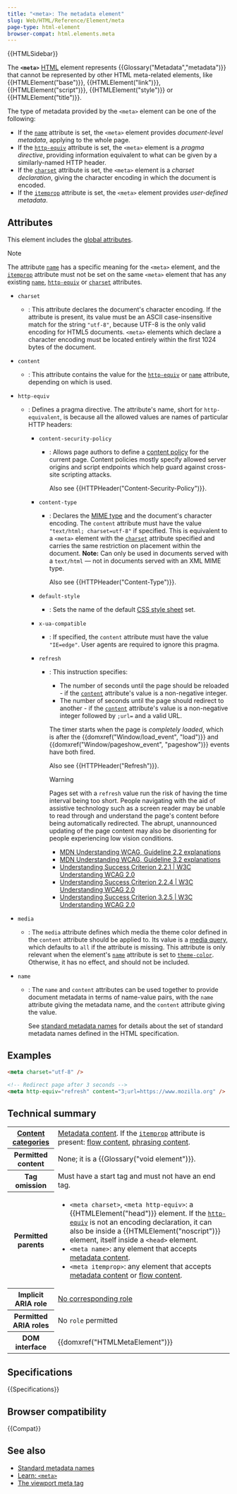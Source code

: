 ```yaml
---
title: "<meta>: The metadata element"
slug: Web/HTML/Reference/Element/meta
page-type: html-element
browser-compat: html.elements.meta
---
```


{{HTMLSidebar}}

The **`<meta>`** [HTML](/en-US/docs/Web/HTML) element represents {{Glossary("Metadata","metadata")}} that cannot be represented by other HTML meta-related elements, like {{HTMLElement("base")}}, {{HTMLElement("link")}}, {{HTMLElement("script")}}, {{HTMLElement("style")}} or {{HTMLElement("title")}}.

The type of metadata provided by the `<meta>` element can be one of the following:

- If the [`name`](#name) attribute is set, the `<meta>` element provides _document-level metadata_, applying to the whole page.
- If the [`http-equiv`](#http-equiv) attribute is set, the `<meta>` element is a _pragma directive_, providing information equivalent to what can be given by a similarly-named HTTP header.
- If the [`charset`](#charset) attribute is set, the `<meta>` element is a _charset declaration_, giving the character encoding in which the document is encoded.
- If the [`itemprop`](/en-US/docs/Web/HTML/Global_attributes/itemprop) attribute is set, the `<meta>` element provides _user-defined metadata_.

## Attributes

This element includes the [global attributes](/en-US/docs/Web/HTML/Global_attributes).

> [!NOTE]
> The attribute [`name`](#name) has a specific meaning for the `<meta>` element, and the [`itemprop`](/en-US/docs/Web/HTML/Global_attributes/itemprop) attribute must not be set on the same `<meta>` element that has any existing [`name`](#name), [`http-equiv`](#http-equiv) or [`charset`](#charset) attributes.

- `charset`
  - : This attribute declares the document's character encoding. If the attribute is present, its value must be an ASCII case-insensitive match for the string `"utf-8"`, because UTF-8 is the only valid encoding for HTML5 documents. `<meta>` elements which declare a character encoding must be located entirely within the first 1024 bytes of the document.
- `content`
  - : This attribute contains the value for the [`http-equiv`](#http-equiv) or [`name`](#name) attribute, depending on which is used.
- `http-equiv`

  - : Defines a pragma directive. The attribute's name, short for `http-equivalent`, is because all the allowed values are names of particular HTTP headers:

    - `content-security-policy`

      - : Allows page authors to define a [content policy](/en-US/docs/Web/HTTP/Reference/Headers/Content-Security-Policy) for the current page. Content policies mostly specify allowed server origins and script endpoints which help guard against cross-site scripting attacks.

        Also see {{HTTPHeader("Content-Security-Policy")}}.

    - `content-type`

      - : Declares the [MIME type](/en-US/docs/Web/HTTP/Guides/MIME_types) and the document's character encoding. The `content` attribute must have the value `"text/html; charset=utf-8"` if specified. This is equivalent to a `<meta>` element with the [`charset`](#charset) attribute specified and carries the same restriction on placement within the document. **Note:** Can only be used in documents served with a `text/html` — not in documents served with an XML MIME type.

        Also see {{HTTPHeader("Content-Type")}}.

    - `default-style`

      - : Sets the name of the default [CSS style sheet](/en-US/docs/Web/CSS) set.

    - `x-ua-compatible`

      - : If specified, the `content` attribute must have the value `"IE=edge"`. User agents are required to ignore this pragma.

    - `refresh`

      - : This instruction specifies:

        - The number of seconds until the page should be reloaded - if the [`content`](#content) attribute's value is a non-negative integer.
        - The number of seconds until the page should redirect to another - if the [`content`](#content) attribute's value is a non-negative integer followed by `;url=` and a valid URL.

        The timer starts when the page is _completely loaded_, which is after the {{domxref("Window/load_event", "load")}} and {{domxref("Window/pageshow_event", "pageshow")}} events have both fired.

        Also see {{HTTPHeader("Refresh")}}.

        > [!WARNING]
        >
        > Pages set with a `refresh` value run the risk of having the time interval being too short. People navigating with the aid of assistive technology such as a screen reader may be unable to read through and understand the page's content before being automatically redirected. The abrupt, unannounced updating of the page content may also be disorienting for people experiencing low vision conditions.
        >
        > - [MDN Understanding WCAG, Guideline 2.2 explanations](/en-US/docs/Web/Accessibility/Guides/Understanding_WCAG/Operable#guideline_2.2_—_enough_time_provide_users_enough_time_to_read_and_use_content)
        > - [MDN Understanding WCAG, Guideline 3.2 explanations](/en-US/docs/Web/Accessibility/Guides/Understanding_WCAG/Understandable#guideline_3.2_—_predictable_make_web_pages_appear_and_operate_in_predictable_ways)
        > - [Understanding Success Criterion 2.2.1 | W3C Understanding WCAG 2.0](https://www.w3.org/TR/UNDERSTANDING-WCAG20/time-limits-required-behaviors.html)
        > - [Understanding Success Criterion 2.2.4 | W3C Understanding WCAG 2.0](https://www.w3.org/TR/UNDERSTANDING-WCAG20/time-limits-postponed.html)
        > - [Understanding Success Criterion 3.2.5 | W3C Understanding WCAG 2.0](https://www.w3.org/TR/UNDERSTANDING-WCAG20/consistent-behavior-no-extreme-changes-context.html)

- `media`

  - : The `media` attribute defines which media the theme color defined in the `content` attribute should be applied to. Its value is a [media query](/en-US/docs/Web/CSS/CSS_media_queries/Using_media_queries), which defaults to `all` if the attribute is missing. This attribute is only relevant when the element's [`name`](/en-US/docs/Web/HTML/Reference/Element/meta/name) attribute is set to [`theme-color`](/en-US/docs/Web/HTML/Reference/Element/meta/name/theme-color). Otherwise, it has no effect, and should not be included.

- `name`

  - : The `name` and `content` attributes can be used together to provide document metadata in terms of name-value pairs, with the `name` attribute giving the metadata name, and the `content` attribute giving the value.

    See [standard metadata names](/en-US/docs/Web/HTML/Reference/Element/meta/name) for details about the set of standard metadata names defined in the HTML specification.

## Examples

```html
<meta charset="utf-8" />

<!-- Redirect page after 3 seconds -->
<meta http-equiv="refresh" content="3;url=https://www.mozilla.org" />
```

## Technical summary

<table class="properties">
  <tbody>
    <tr>
      <th>
        <a href="/en-US/docs/Web/HTML/Content_categories"
          >Content categories</a
        >
      </th>
      <td>
        <a href="/en-US/docs/Web/HTML/Content_categories#metadata_content"
          >Metadata content</a
        >. If the <a href="/en-US/docs/Web/HTML/Global_attributes/itemprop"><code>itemprop</code></a> attribute is present:
        <a href="/en-US/docs/Web/HTML/Content_categories#flow_content"
          >flow content</a
        >,
        <a href="/en-US/docs/Web/HTML/Content_categories#phrasing_content"
          >phrasing content</a
        >.
      </td>
    </tr>
    <tr>
      <th>Permitted content</th>
      <td>None; it is a {{Glossary("void element")}}.</td>
    </tr>
    <tr>
      <th>Tag omission</th>
      <td>Must have a start tag and must not have an end tag.</td>
    </tr>
    <tr>
      <th>Permitted parents</th>
      <td>
        <ul>
          <li>
            <code>&#x3C;meta charset></code>,
            <code>&#x3C;meta http-equiv></code>: a
            {{HTMLElement("head")}} element. If the
            <a href="#http-equiv"><code>http-equiv</code></a> is not an
            encoding declaration, it can also be inside a
            {{HTMLElement("noscript")}} element, itself inside a
            <code>&#x3C;head></code> element.
          </li>
          <li>
            <code>&#x3C;meta name></code>: any element that accepts
            <a
              href="/en-US/docs/Web/HTML/Content_categories#metadata_content"
              >metadata content</a
            >.
          </li>
          <li>
            <code>&#x3C;meta itemprop></code>: any element that accepts
            <a
              href="/en-US/docs/Web/HTML/Content_categories#metadata_content"
              >metadata content</a
            >
            or
            <a href="/en-US/docs/Web/HTML/Content_categories#flow_content"
              >flow content</a
            >.
          </li>
        </ul>
      </td>
    </tr>
    <tr>
      <th scope="row">Implicit ARIA role</th>
      <td>
        <a href="https://www.w3.org/TR/html-aria/#dfn-no-corresponding-role"
          >No corresponding role</a
        >
      </td>
    </tr>
    <tr>
      <th scope="row">Permitted ARIA roles</th>
      <td>No <code>role</code> permitted</td>
    </tr>
    <tr>
      <th>DOM interface</th>
      <td>{{domxref("HTMLMetaElement")}}</td>
    </tr>
  </tbody>
</table>

## Specifications

{{Specifications}}

## Browser compatibility

{{Compat}}

## See also

- [Standard metadata names](/en-US/docs/Web/HTML/Reference/Element/meta/name)
- [Learn: `<meta>`](/en-US/docs/Learn_web_development/Core/Structuring_content/Webpage_metadata#metadata_the_meta_element)
- [The viewport meta tag](/en-US/docs/Web/HTML/Viewport_meta_tag)

